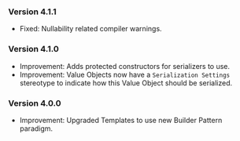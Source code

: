 ﻿### Version 4.1.1

- Fixed: Nullability related compiler warnings.

### Version 4.1.0

- Improvement: Adds protected constructors for serializers to use.
- Improvement: Value Objects now have a `Serialization Settings` stereotype to indicate how this Value Object should be serialized.

### Version 4.0.0 

- Improvement: Upgraded Templates to use new Builder Pattern paradigm.
